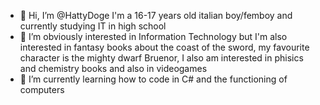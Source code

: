 - 👋 Hi, I’m @HattyDoge I'm a 16-17 years old italian boy/femboy and currently studying IT in high school
- 👀 I’m obviously interested in Information Technology but I'm also interested in fantasy books about the coast of the sword, my favourite character is the mighty dwarf Bruenor, I also am interested in phisics and chemistry books and also in videogames
- 🌱 I’m currently learning how to code in C# and the functioning of computers
<!---
HattyDoge/HattyDoge is a ✨ special ✨ repository because its `README.md` (this file) appears on your GitHub profile.
You can click the Preview link to take a look at your changes.
--->
